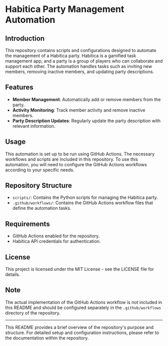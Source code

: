 # Habitica Party Management Automation

## Introduction

This repository contains scripts and configurations designed to automate the management of a Habitica party. Habitica is a gamified task management app, and a party is a group of players who can collaborate and support each other. The automation handles tasks such as inviting new members, removing inactive members, and updating party descriptions.

## Features

- **Member Management**: Automatically add or remove members from the party.
- **Activity Monitoring**: Track member activity and remove inactive members.
- **Party Description Updates**: Regularly update the party description with relevant information.

## Usage

This automation is set up to be run using GitHub Actions. The necessary workflows and scripts are included in this repository. To use this automation, you will need to configure the GitHub Actions workflows according to your specific needs.

## Repository Structure

- `scripts/`: Contains the Python scripts for managing the Habitica party.
- `.github/workflows/`: Contains the GitHub Actions workflow files that define the automation tasks.

## Requirements

- GitHub Actions enabled for the repository.
- Habitica API credentials for authentication.

## License

This project is licensed under the MIT License - see the LICENSE file for details.

## Note

The actual implementation of the GitHub Actions workflow is not included in this README and should be configured separately in the `.github/workflows` directory of the repository.

---

This README provides a brief overview of the repository's purpose and structure. For detailed setup and configuration instructions, please refer to the documentation within the repository.
